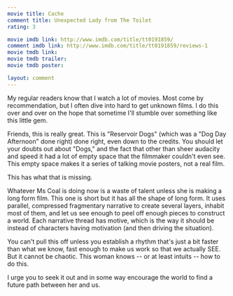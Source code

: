 ```yaml
---
movie title: Cache
comment title: Unexpected Lady from The Toilet
rating: 3

movie imdb link: http://www.imdb.com/title/tt0191859/
comment imdb link: http://www.imdb.com/title/tt0191859/reviews-1
movie tmdb link: 
movie tmdb trailer: 
movie tmdb poster: 

layout: comment
---
```


My regular readers know that I watch a lot of movies. Most come by recommendation, but I often dive into hard to get unknown films. I do this over and over on the hope that sometime I'll stumble over something like this little gem.

Friends, this is really great. This is "Reservoir Dogs" (which was a "Dog Day Afternoon" done right) done right, even down to the credits. You should let your doubts out about "Dogs," and the fact that other than sheer audacity and speed it had a lot of empty space that the filmmaker couldn't even see. This empty space makes it a series of talking movie posters, not a real film.

This has what that is missing.

Whatever Ms Coal is doing now is a waste of talent unless she is making a long form film. This one is short but it has all the shape of long form. It uses parallel, compressed fragmentary narrative to create several layers, inhabit most of them, and let us see enough to peel off enough pieces to construct a world. Each narrative thread has motive, which is the way it should be instead of characters having motivation (and then driving the situation).

You can't pull this off unless you establish a rhythm that's just a bit faster than what we know, fast enough to make us work so that we actually SEE. But it cannot be chaotic. This woman knows -- or at least intuits -- how to do this.

I urge you to seek it out and in some way encourage the world to find a future path between her and us.